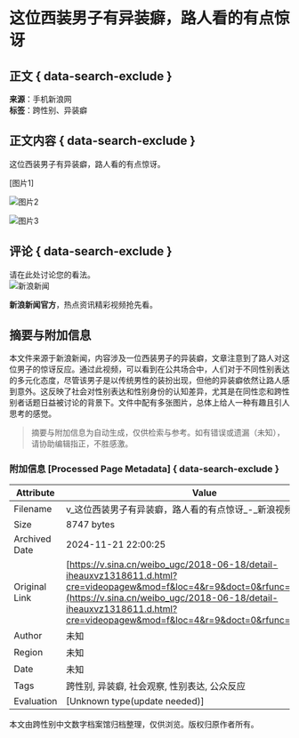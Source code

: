 # 这位西装男子有异装癖，路人看的有点惊讶

## 正文 { data-search-exclude }


**来源**：手机新浪网  
**标签**：跨性别、异装癖  

## 正文内容 { data-search-exclude }
这位西装男子有异装癖，路人看的有点惊讶。

[图片1]

![图片2](https://z0.sinaimg.cn/auto/crop?img=https%3A%2F%2Fn.sinaimg.cn%2Fvmsri%2Forj480%2F0076M3qjly1hvu76t2fmbj30u01hc0zg.jpg&size=230_154)

![图片3](https://z3.sinaimg.cn/auto/crop?img=https%3A%2F%2Fn.sinaimg.cn%2Fvmsri%2Forj480%2F6344cf65gy1hvttv7vcpjj20u01hcdir.jpg&size=230_154)

## 评论 { data-search-exclude }
请在此处讨论您的看法。  
![新浪新闻](https://n.sinaimg.cn/default/80905340/20200331/sinalogo.png)

**新浪新闻官方**，热点资讯精彩视频抢先看。
<!-- tcd_original_link https://v.sina.cn/weibo_ugc/2018-06-18/detail-iheauxvz1318611.d.html?cre=videopagew&mod=f&loc=4&r=9&doct=0&rfunc=23&tj=none -->
## 摘要与附加信息

<!-- tcd_abstract -->
本文件来源于新浪新闻，内容涉及一位西装男子的异装癖，文章注意到了路人对这位男子的惊讶反应。通过此视频，可以看到在公共场合中，人们对于不同性别表达的多元化态度，尽管该男子是以传统男性的装扮出现，但他的异装癖依然让路人感到意外。这反映了社会对性别表达和性别身份的认知差异，尤其是在同性恋和跨性别者话题日益被讨论的背景下。文件中配有多张图片，总体上给人一种有趣且引人思考的感觉。
<!-- tcd_abstract_end -->

> 摘要与附加信息为自动生成，仅供检索与参考。如有错误或遗漏（未知），请协助编辑指正，不胜感激。

### 附加信息 [Processed Page Metadata] { data-search-exclude }

| Attribute       | Value                                  |
|-----------------|----------------------------------------|
| Filename        | v_这位西装男子有异装癖，路人看的有点惊讶_-_新浪视频.md                             |
| Size            | 8747 bytes                           |
| Archived Date   | 2024-11-21 22:00:25                             |
| Original Link   | [https://v.sina.cn/weibo_ugc/2018-06-18/detail-iheauxvz1318611.d.html?cre=videopagew&mod=f&loc=4&r=9&doct=0&rfunc=23&tj=none](https://v.sina.cn/weibo_ugc/2018-06-18/detail-iheauxvz1318611.d.html?cre=videopagew&mod=f&loc=4&r=9&doct=0&rfunc=23&tj=none)                       |
| Author          | 未知                               |
| Region          | 未知                               |
| Date            | 未知                                 |
| Tags            | 跨性别, 异装癖, 社会观察, 性别表达, 公众反应                                 |
| Evaluation            | [Unknown type(update needed)]                                 |
<!-- tcd_table_end -->

本文由跨性别中文数字档案馆归档整理，仅供浏览。版权归原作者所有。
